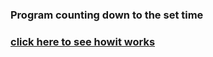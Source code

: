 ### Program counting down to the set time

### [click here to see howit works](https://marekzemla.github.io/countdown/)

